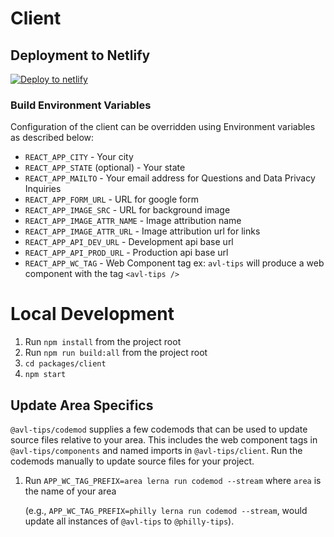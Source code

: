 # Client

## Deployment to Netlify

[![Deploy to netlify](https://www.netlify.com/img/deploy/button.svg)](https://app.netlify.com/start/deploy?repository=https://github.com/changelabsio/avl-tips)

### Build Environment Variables

Configuration of the client can be overridden using Environment variables as described below:

- `REACT_APP_CITY` - Your city
- `REACT_APP_STATE` (optional) - Your state
- `REACT_APP_MAILTO` - Your email address for Questions and Data Privacy Inquiries
- `REACT_APP_FORM_URL` - URL for google form
- `REACT_APP_IMAGE_SRC` - URL for background image
- `REACT_APP_IMAGE_ATTR_NAME` - Image attribution name
- `REACT_APP_IMAGE_ATTR_URL` - Image attribution url for links
- `REACT_APP_API_DEV_URL` - Development api base url
- `REACT_APP_API_PROD_URL` - Production api base url
- `REACT_APP_WC_TAG` - Web Component tag ex: `avl-tips` will produce a web component with the tag `<avl-tips />`

# Local Development

1. Run `npm install` from the project root
2. Run `npm run build:all` from the project root
3. `cd packages/client`
4. `npm start`

## Update Area Specifics

`@avl-tips/codemod` supplies a few codemods that can be used to update source files relative to your area. This includes the web component tags in `@avl-tips/components` and named imports in `@avl-tips/client`. Run the codemods manually to update source files for your project.

1. Run `APP_WC_TAG_PREFIX=area lerna run codemod --stream` where `area` is the name of your area

   (e.g., `APP_WC_TAG_PREFIX=philly lerna run codemod --stream`, would update all instances of `@avl-tips` to `@philly-tips`).
